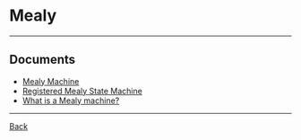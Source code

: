# Mealy

---

## Documents

- [Mealy Machine](https://www.javatpoint.com/automata-mealy-machine)
- [Registered Mealy State Machine](https://docs.amd.com/r/en-US/ug958-vivado-sysgen-ref/Registered-Mealy-State-Machine)
- [What is a Mealy machine?](https://www.educative.io/answers/what-is-a-mealy-machine)

---

[Back](./../readme.md)
